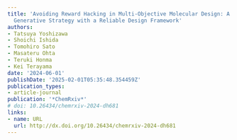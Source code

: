 ```yaml
---
title: 'Avoiding Reward Hacking in Multi-Objective Molecular Design: A Data-Driven
  Generative Strategy with a Reliable Design Framework'
authors:
- Tatsuya Yoshizawa
- Shoichi Ishida
- Tomohiro Sato
- Masateru Ohta
- Teruki Honma
- Kei Terayama
date: '2024-06-01'
publishDate: '2025-02-01T05:35:48.354459Z'
publication_types:
- article-journal
publication: '*ChemRxiv*'
# doi: 10.26434/chemrxiv-2024-dh681
links:
- name: URL
  url: http://dx.doi.org/10.26434/chemrxiv-2024-dh681
---
```

